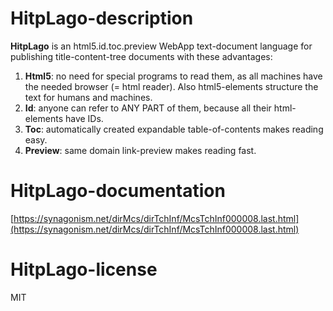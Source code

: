 HitpLago-description
====
**HitpLago** is an html5.id.toc.preview WebApp text-document language for publishing title-content-tree documents with these advantages:

1. **Html5**: no need for special programs to read them, as all machines have the needed browser (= html reader). Also html5-elements structure the text for humans and machines.
2. **Id**: anyone can refer to ANY PART of them, because all their html-elements have IDs.
3. **Toc**: automatically created expandable table-of-contents makes reading easy. 
4. **Preview**: same domain link-preview makes reading fast. 

HitpLago-documentation
===
[https://synagonism.net/dirMcs/dirTchInf/McsTchInf000008.last.html](https://synagonism.net/dirMcs/dirTchInf/McsTchInf000008.last.html)


HitpLago-license
===
MIT
